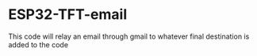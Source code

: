 # ESP32-TFT-email
This code will relay an email through gmail to whatever final destination is added to the code
